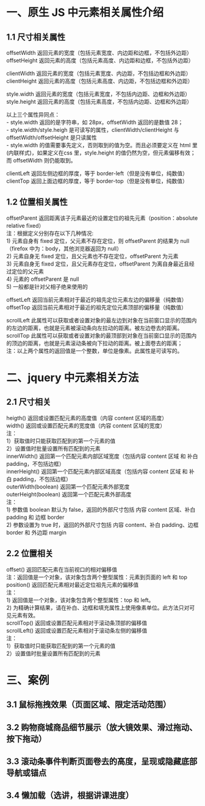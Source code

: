 # 一、原生 JS 中元素相关属性介绍  
## 1.1 尺寸相关属性  
offsetWidth 返回元素的宽度（包括元素宽度、内边距和边框，不包括外边距）  
offsetHeight 返回元素的高度（包括元素高度、内边距和边框，不包括外边距）  
  
clientWidth 返回元素的宽度（包括元素宽度、内边距，不包括边框和外边距）  
clientHeight 返回元素的高度（包括元素高度、内边距，不包括边框和外边距）  
  
style.width 返回元素的宽度（包括元素宽度，不包括内边距、边框和外边距）  
style.height 返回元素的高度（包括元素高度，不包括内边距、边框和外边距）  
  
以上三个属性异同点：  
    - style.width 返回的是字符串，如 28px，offsetWidth 返回的是数值 28；  
    - style.width/style.heigh 是可读写的属性，clientWidth/clientHeight 与 offsetWidth/offsetHeight 是只读属性  
    - style.width 的值需要事先定义，否则取到的值为空。而且必须要定义在 html 里(内联样式)，如果定义在css 里，style.height 的值仍然为空，但元素偏移有效；而 offsetWidth 则仍能取到。  
  
clientLeft 返回左侧边框的厚度，等于 border-left（但是没有单位，纯数值）  
clientTop 返回上面边框的厚度，等于 border-top（但是没有单位，纯数值）  
## 1.2 位置相关属性  
offsetParent 返回距离该子元素最近的设置定位的祖先元素（position：absolute relative fixed）  
    注：根据定义分别存在以下几种情况:  
        1) 元素自身有 fixed 定位，父元素不存在定位，则 offsetParent 的结果为 null（firefox 中为：body，其他浏览器返回为 null）  
        2) 元素自身无 fixed 定位，且父元素也不存在定位，offsetParent 为<body>元素  
        3) 元素自身无 fixed 定位，且父元素存在定位，offsetParent 为离自身最近且经过定位的父元素  
        4) <body>元素的 offsetParent 是 null  
        5) 一般都是针对父相子绝来使用的  
  
offsetLeft 返回当前元素相对于最近的祖先定位元素左边的偏移量（纯数值）  
offsetTop 返回当前元素相对于最近的祖先定位元素顶部的偏移量（纯数值）  
  
scrollLeft 此属性可以获取或者设置对象的最左边到对象在当前窗口显示的范围内的左边的距离，也就是元素被滚动条向左拉动的距离。被左边卷去的距离。  
scrollTop 此属性可以获取或者设置对象的最顶部到对象在当前窗口显示的范围内的顶边的距离，也就是元素滚动条被向下拉动的距离。被上面卷去的距离；  
注：以上两个属性的返回值是一个整数，单位是像素。此属性是可读写的。  
# 二、jquery 中元素相关方法  
## 2.1 尺寸相关  
heigth() 返回或设置匹配元素的高度值（内容 content 区域的高度）  
width() 返回或设置匹配元素的宽度值（内容 content 区域的宽度）  
    注：  
        1）获取值时只能获取匹配到的第一个元素的值  
        2）设置值时批量设置所有匹配到的元素  
innerWidth() 返回第一个匹配元素内部区域宽度（包括内容 content 区域 和 补白 padding，不包括边框）  
innerHeight() 返回第一个匹配元素内部区域高度（包括内容 content 区域 和 补白 padding，不包括边框）  
outerWidth(boolean) 返回第一个匹配元素外部宽度  
outerHeight(boolean) 返回第一个匹配元素外部高度  
    注：  
        1) 参数值 boolean 默认为 false，返回的外部尺寸包括 内容 content 区域、补白 padding 和 边框 border  
        2) 参数设置为 true 时，返回的外部尺寸包括 内容 content、补白 padding、边框 border 和 外边距 margin  
## 2.2 位置相关  
offset() 返回匹配元素在当前视口的相对偏移值  
    注：返回值是一个对象，该对象包含两个整型属性：元素到页面的 left 和 top  
position() 返回匹配元素相对最近定位祖先元素的偏移值  
    注：  
        1) 返回值是一个对象，该对象包含两个整型属性：top 和 left。  
        2) 为精确计算结果，请在补白、边框和填充属性上使用像素单位。此方法只对可见元素有效。  
scrollTop() 返回或设置匹配元素相对于滚动条顶部的偏移值  
scrollLeft() 返回或设置匹配元素相对于滚动条左侧的偏移值  
    注：  
        1）获取值时只能获取匹配到的第一个元素的值  
        2）设置值时批量设置所有匹配到的元素  
# 三、案例  
## 3.1 鼠标拖拽效果（页面区域、限定活动范围）  
## 3.2 购物商城商品细节展示（放大镜效果、滑过拖动、按下拖动）  
## 3.3 滚动条事件判断页面卷去的高度，呈现或隐藏底部导航或锚点  
## 3.4 懒加载（选讲，根据讲课进度）  
